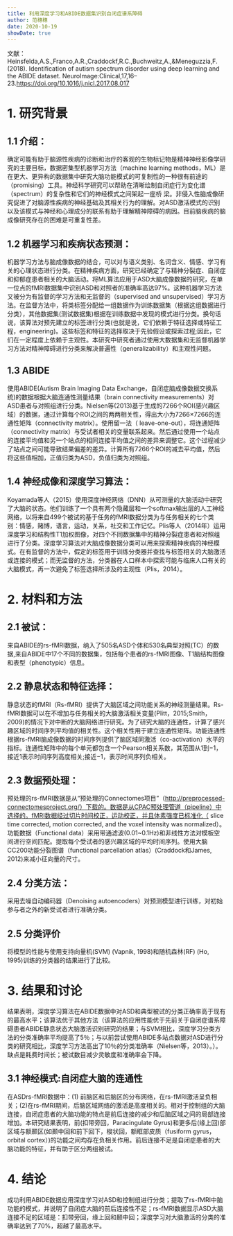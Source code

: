 ```yaml
---
title: 利用深度学习和ABIDE数据集识别自闭症谱系障碍
author: 范穗穗
date: 2020-10-19
showDate: true
---
```

文献：Heinsfelda,A.S.,Franco,A.R.,Craddockf,R.C.,Buchweitz,A.,&Meneguzzia,F.(2018). Identification of autism spectrum disorder using deep learning and the ABIDE dataset. NeuroImage:Clinical,17,16–23.https://doi.org/10.1016/j.nicl.2017.08.017
# 1. 研究背景
## 1.1 介绍：
确定可能有助于脑源性疾病的诊断和治疗的客观的生物标记物是精神神经影像学研究的主要目标，数据密集型机器学习方法（machine learning methods，ML）是在更大、更异构的数据集中研究大脑功能模式的可复制性的一种很有前途的（promising）工具。神经科学研究可以帮助在清晰绘制自闭症行为变化谱（spectrum）的复杂性和它们的神经模式之间架起一座桥
梁。非侵入性脑成像研究促进了对脑源性疾病的神经基础及其相关行为的理解。对ASD激活模式的识别以及该模式与神经和心理成分的联系有助于理解精神障碍的病因。目前脑疾病的脑成像研究存在的困难是可重复性差。
## 1.2 机器学习和疾病状态预测：
机器学习方法与脑成像数据的结合，可以对与语义类别、名词含义、情感、学习有关的心理状态进行分类。在精神疾病方面，研究已经确定了与精神分裂症、自闭症和抑郁症患者相关的大脑活动。将ML算法应用于ASD大脑成像数据的研究，在单一位点的fMRI数据集中识别ASD和对照者的准确率高达97%。这种机器学习方法又被分为有监督的学习方法和无监督的（supervised and unsupervised）学习方法。在监督方法中，将类标签分配给一组数据作为训练数据集（根据这组数据进行分类），其他数据集(测试数据集)根据在训练数据中发现的模式进行分类。换句话说，该算法对预先建立的标签进行分类(也就是说，它们依赖于特征选择或特征工程，engineering)。这些标签和特征的选择取决于先验假设或探索过程;因此，它们在一定程度上依赖于主观性。本研究中研究者通过使用大数据集和无监督机器学习方法对精神障碍进行分类来解决普遍性（generalizability）和主观性问题。
## 1.3 ABIDE
使用ABIDE(Autism Brain Imaging Data Exchange，自闭症脑成像数据交换系统)的数据根据大脑连通性测量结果（brain connectivity measurements）对ASD患者与对照组进行分类。Nielsen等(2013)基于生成的7266个ROI(感兴趣区域）的数据，通过计算每个ROI之间的两两相关性，得出大小为7266×7266的连通性矩阵（connectivity matrix）。使用留一法（ leave-one-out），将连通矩阵（connectivity matrix）与受试者相关的变量联系起来。然后通过使用一个站点的连接平均值和另一个站点的相同连接平均值之间的差异来调整它。这个过程减少了站点之间可能导致结果偏差的差异。计算所有7266个ROI的减去平均值，然后将这些值相加，正值归类为ASD，负值归类为对照组。
## 1.4 神经成像和深度学习算法：
Koyamada等人（2015）使用深度神经网络（DNN）从可测量的大脑活动中研究了大脑的状态。他们训练了一个具有两个隐藏层和一个softmax输出层的人工神经网络，以将来自499个被试的基于任务的fMRI数据分类为与任务相关的七个类别：情感，赌博，语言，运动，关系，社交和工作记忆。Plis等人（2014年）运用深度学习和结构性T1加权图像，对四个不同数据集中的精神分裂症患者和对照组进行了分类。深度学习算法对大脑成像数据分类可以用来探索精神疾病的神经模式。在有监督的方法中，假定的标签用于训练分类器并查找与标签相关的大脑激活或连接的模式；而无监督的方法，分类器在人口样本中探索可能与临床人口有关的大脑模式，再一次避免了标签选择所涉及的主观性（Plis，2014）。
# 2. 材料和方法
## 2.1 被试：
来自ABIDE的rs-fMRI数据，纳入了505名ASD个体和530名典型对照(TC）的数据,来自ABIDE中17个不同的数据集，包括每个患者的rs-fMRI图像、T1脑结构图像和表型（phenotypic）信息。
## 2.2 静息状态和特征选择：
静息状态的fMRI（Rs-fMRI）提供了大脑区域之间功能关系的神经测量结果。Rs-fMRI数据可以在不增加与任务相关的大脑激活相关变量(Plitt，2015;Smith，2009)的情况下对中断的大脑网络进行研究。为了研究大脑的连通性，计算了感兴趣区域的时间序列平均值的相关性。这个相关性用于建立连通性矩阵。功能连通性根据rs-fMRI脑成像数据的时间序列提供了脑区域同激活（co-activation）水平的指标。连通性矩阵中的每个单元都包含一个Pearson相关系数，其范围从1到−1，接近1表示时间序列高度相关;接近−1，表示时间序列负相关。
## 2.3 数据预处理：
预处理的rs-fMRI数据是从“预处理的Connectomes项目”（http://preprocessed-connectomesproject.org/）下载的。数据是从CPAC预处理管道（pipeline）中选择的。fMRI数据经过切片时间校正，运动校正，并且体素强度已标准化（ slice time corrected, motion corrected, and the voxel intensity was normalized）。功能数据（Functional data）采用带通滤波(0.01~0.1Hz)和非线性方法对模板空间进行空间匹配。提取每个受试者的感兴趣区域的平均时间序列。使用大脑CC200功能分裂图谱（functional parcellation atlas）(Craddock和James, 2012)来减小征向量的尺寸。
## 2.4 分类方法：
采用去噪自动编码器（Denoising autoencoders）对预测模型进行训练，对初始参与者之外的新受试者进行准确分类。
## 2.5 分类评价
将模型的性能与使用支持向量机(SVM) (Vapnik, 1998)和随机森林(RF) (Ho, 1995)训练的分类器的结果进行了比较。
# 3. 结果和讨论
结果表明，深度学习算法在ABIDE数据中对ASD和典型被试的分类正确率高于现有的最高水平；该算法优于其他方法（该算法的应用性能优于先前关于自闭症谱系障碍患者ABIDE静息状态大脑激活识别研究的结果；与SVM相比，深度学习分类方法的分类准确率平均提高了5％；与以前尝试使用ABIDE多站点数据对ASD进行分类的研究相比，深度学习方法高出了10％的分类准确率（Nielsen等，2013）。）。缺点是耗费时间长；被试数目减少灵敏度和准确率会下降。
## 3.1 神经模式:自闭症大脑的连通性
在ASDrs-fMRI数据中：(1) 前脑区和后脑区的分布网络，在rs-fMRI激活呈负相关；(2)在rs-fMRI期间，后脑区域网络的激活是高度相关的。相对于控制组的大脑连接，自闭症患者的大脑功能的特点是前后连接的减少和后脑区域之间的局部连接增加。本研究结果表明，前(扣带旁回，Paracingulate Gyrus)和更多后(缘上回)部区域与额颞区(如颞中回和前下回下，梭状回，额眶部皮质（fusiform gyrus， orbital cortex）)的功能之间均存在负相关作用。前后连接不足是自闭症患者的大脑功能的特征，并有助于区分两组被试。
# 4. 结论
成功利用ABIDE数据应用深度学习对ASD和控制组进行分类；提取了rs-fMRI中脑功能的模式，并说明了自闭症大脑的前后连接性不足；rs-fMRI数据显示ASD大脑连接不足的区域是：扣带旁回，缘上回和颞中回；深度学习对大脑激活的分类的准确率达到了70%，超越了最高水平。

